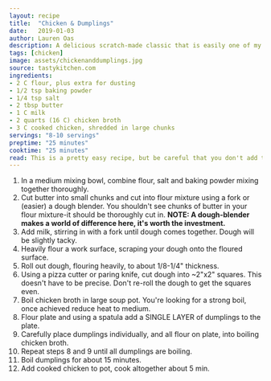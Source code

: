 ```yaml
---
layout: recipe
title:  "Chicken & Dumplings"
date:   2019-01-03
author: Lauren Oas
description: A delicious scratch-made classic that is easily one of my favorite recipes!
tags: [chicken]
image: assets/chickenanddumplings.jpg
source: tastykitchen.com
ingredients:
- 2 C flour, plus extra for dusting
- 1/2 tsp baking powder
- 1/4 tsp salt
- 2 tbsp butter
- 1 C milk
- 2 quarts (16 C) chicken broth
- 3 C cooked chicken, shredded in large chunks
servings: "8-10 servings"
preptime: "25 minutes"
cooktime: "25 minutes"
read: This is a pretty easy recipe, but be careful that you don't add too many dumplings to the broth in one drop-this can create pockets of flour when it comes time to eat. For chicken, rotisserie is a popular choice.
---
```

1. In a medium mixing bowl, combine flour, salt and baking powder mixing together thoroughly.
2. Cut butter into small chunks and cut into flour mixture using a fork or (easier) a dough blender. You shouldn't see chunks of butter in your flour mixture-it should be thoroughly cut in. **NOTE: A dough-blender makes a world of difference here, it's worth the investment.**
3. Add milk, stirring in with a fork until dough comes together. Dough will be slightly tacky.
4. Heavily flour a work surface, scraping your dough onto the floured surface.
5. Roll out dough, flouring heavily, to about 1/8-1/4" thickness.
6. Using a pizza cutter or paring knife, cut dough into ~2"x2" squares. This doesn't have to be precise. Don't re-roll the dough to get the squares even.
7. Boil chicken broth in large soup pot. You're looking for a strong boil, once achieved reduce heat to medium.
8. Flour plate and using a spatula add a SINGLE LAYER of dumplings to the plate.
9. Carefully place dumplings individually, and all flour on plate, into boiling chicken broth.
10. Repeat steps 8 and 9 until all dumplings are boiling.
11. Boil dumplings for about 15 minutes.
12. Add cooked chicken to pot, cook altogether about 5 min.